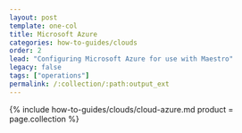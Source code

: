 ```yaml
---
layout: post
template: one-col
title: Microsoft Azure
categories: how-to-guides/clouds
order: 2
lead: "Configuring Microsoft Azure for use with Maestro"
legacy: false
tags: ["operations"]
permalink: /:collection/:path:output_ext
---
```



{% include how-to-guides/clouds/cloud-azure.md  product = page.collection %}
